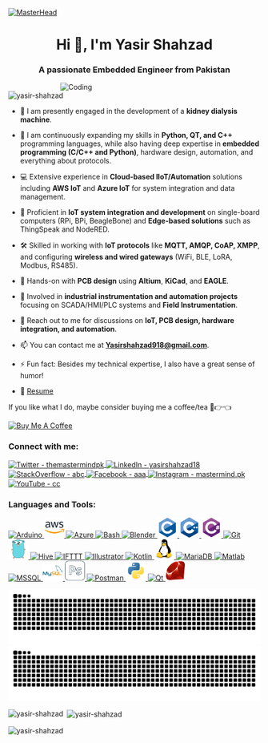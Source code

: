 [![MasterHead](https://i.imgur.com/qNFF2xG.jpg)](https://www.linkedin.com/in/yasirshahzad18/)
<h1 align="center">Hi 👋, I'm Yasir Shahzad</h1>
<h3 align="center">A passionate Embedded Engineer from Pakistan</h3>
<img align="right" alt="Coding" width="400" src="https://github.com/yasir-shahzad/yasir-shahzad/blob/resources/media/programmer_animatoin.gif">

<p align="left"> <img src="https://komarev.com/ghpvc/?username=yasir-shahzad&label=Profile%20views&color=0e75b6&style=flat" alt="yasir-shahzad" /> </p>



<!-- <p align="left"> <a href="https://twitter.com/themastermindpk" target="blank"><img src="https://img.shields.io/twitter/follow/themastermindpk?logo=twitter&style=for-the-badge" alt="themastermindpk" /></a> </p> -->

- 🔭 I am presently engaged in the development of a **kidney dialysis machine**.

- 🌱 I am continuously expanding my skills in **Python, QT, and C++** programming languages, while also having deep expertise in **embedded programming (C/C++ and Python)**, hardware design, automation, and everything about protocols.

- 💻 Extensive experience in **Cloud-based IIoT/Automation** solutions including **AWS IoT** and **Azure IoT** for system integration and data management.

- 🧰 Proficient in **IoT system integration and development** on single-board computers (RPi, BPi, BeagleBone) and **Edge-based solutions** such as ThingSpeak and NodeRED.

- 🛠️ Skilled in working with **IoT protocols** like **MQTT, AMQP, CoAP, XMPP**, and configuring **wireless and wired gateways** (WiFi, BLE, LoRA, Modbus, RS485).

- 🔧 Hands-on with **PCB design** using **Altium**, **KiCad**, and **EAGLE**.

- 🔬 Involved in **industrial instrumentation and automation projects** focusing on SCADA/HMI/PLC systems and **Field Instrumentation**.

- 💬 Reach out to me for discussions on **IoT, PCB design, hardware integration, and automation**.

- 📫 You can contact me at **Yasirshahzad918@gmail.com**.

- ⚡ Fun fact: Besides my technical expertise, I also have a great sense of humor!

- 📝 [Resume](https://github.com/yasir-shahzad/yasir-shahzad/blob/resources/media/YasirShahzad.pdf)


If you like what I do, maybe consider buying me a coffee/tea 🥺👉👈

<a href="https://www.buymeacoffee.com/yasirshahzad" target="_blank"><img src="https://cdn.buymeacoffee.com/buttons/v2/default-red.png" alt="Buy Me A Coffee" width="150" ></a>

<h3 align="left">Connect with me:</h3>

<p align="left">
  <a href="https://twitter.com/themastermindpk" target="_blank">
    <img align="center" src="https://raw.githubusercontent.com/rahuldkjain/github-profile-readme-generator/master/src/images/icons/Social/twitter.svg" alt="Twitter - themastermindpk" height="30" width="40" />
  </a>
  <a href="https://linkedin.com/in/yasirshahzad18" target="_blank">
    <img align="center" src="https://raw.githubusercontent.com/rahuldkjain/github-profile-readme-generator/master/src/images/icons/Social/linked-in-alt.svg" alt="LinkedIn - yasirshahzad18" height="30" width="40" />
  </a>
  <a href="https://stackoverflow.com/users/abc" target="_blank">
    <img align="center" src="https://raw.githubusercontent.com/rahuldkjain/github-profile-readme-generator/master/src/images/icons/Social/stack-overflow.svg" alt="StackOverflow - abc" height="30" width="40" />
  </a>
  <a href="https://fb.com/aaa" target="_blank">
    <img align="center" src="https://raw.githubusercontent.com/rahuldkjain/github-profile-readme-generator/master/src/images/icons/Social/facebook.svg" alt="Facebook - aaa" height="30" width="40" />
  </a>
  <a href="https://instagram.com/mastermind.pk" target="_blank">
    <img align="center" src="https://raw.githubusercontent.com/rahuldkjain/github-profile-readme-generator/master/src/images/icons/Social/instagram.svg" alt="Instagram - mastermind.pk" height="30" width="40" />
  </a>
  <a href="https://www.youtube.com/c/cc" target="_blank">
    <img align="center" src="https://raw.githubusercontent.com/rahuldkjain/github-profile-readme-generator/master/src/images/icons/Social/youtube.svg" alt="YouTube - cc" height="30" width="40" />
  </a>
</p>


<h3 align="left">Languages and Tools:</h3>
<p align="left">
  <a href="https://www.arduino.cc/" target="_blank" rel="noreferrer">
    <img src="https://cdn.worldvectorlogo.com/logos/arduino-1.svg" alt="Arduino" width="40" height="40"/>
  </a>
  <a href="https://aws.amazon.com" target="_blank" rel="noreferrer">
    <img src="https://raw.githubusercontent.com/devicons/devicon/master/icons/amazonwebservices/amazonwebservices-original-wordmark.svg" alt="AWS" width="40" height="40"/>
  </a>
  <a href="https://azure.microsoft.com/en-in/" target="_blank" rel="noreferrer">
    <img src="https://www.vectorlogo.zone/logos/microsoft_azure/microsoft_azure-icon.svg" alt="Azure" width="40" height="40"/>
  </a>
  <a href="https://www.gnu.org/software/bash/" target="_blank" rel="noreferrer">
    <img src="https://www.vectorlogo.zone/logos/gnu_bash/gnu_bash-icon.svg" alt="Bash" width="40" height="40"/>
  </a>
  <a href="https://www.blender.org/" target="_blank" rel="noreferrer">
    <img src="https://download.blender.org/branding/community/blender_community_badge_white.svg" alt="Blender" width="40" height="40"/>
  </a>
  <a href="https://www.cprogramming.com/" target="_blank" rel="noreferrer">
    <img src="https://raw.githubusercontent.com/devicons/devicon/master/icons/c/c-original.svg" alt="C" width="40" height="40"/>
  </a>
  <a href="https://www.w3schools.com/cpp/" target="_blank" rel="noreferrer">
    <img src="https://raw.githubusercontent.com/devicons/devicon/master/icons/cplusplus/cplusplus-original.svg" alt="C++" width="40" height="40"/>
  </a>
  <a href="https://www.w3schools.com/cs/" target="_blank" rel="noreferrer">
    <img src="https://raw.githubusercontent.com/devicons/devicon/master/icons/csharp/csharp-original.svg" alt="C#" width="40" height="40"/>
  </a>
  <a href="https://git-scm.com/" target="_blank" rel="noreferrer">
    <img src="https://www.vectorlogo.zone/logos/git-scm/git-scm-icon.svg" alt="Git" width="40" height="40"/>
  </a>
  <a href="https://golang.org" target="_blank" rel="noreferrer">
    <img src="https://raw.githubusercontent.com/devicons/devicon/master/icons/go/go-original.svg" alt="Go" width="40" height="40"/>
  </a>
  <a href="https://hive.apache.org/" target="_blank" rel="noreferrer">
    <img src="https://www.vectorlogo.zone/logos/apache_hive/apache_hive-icon.svg" alt="Hive" width="40" height="40"/>
  </a>
  <a href="https://ifttt.com/" target="_blank" rel="noreferrer">
    <img src="https://www.vectorlogo.zone/logos/ifttt/ifttt-ar21.svg" alt="IFTTT" width="40" height="40"/>
  </a>
  <a href="https://www.adobe.com/in/products/illustrator.html" target="_blank" rel="noreferrer">
    <img src="https://www.vectorlogo.zone/logos/adobe_illustrator/adobe_illustrator-icon.svg" alt="Illustrator" width="40" height="40"/>
  </a>
  <a href="https://kotlinlang.org" target="_blank" rel="noreferrer">
    <img src="https://www.vectorlogo.zone/logos/kotlinlang/kotlinlang-icon.svg" alt="Kotlin" width="40" height="40"/>
  </a>
  <a href="https://www.linux.org/" target="_blank" rel="noreferrer">
    <img src="https://raw.githubusercontent.com/devicons/devicon/master/icons/linux/linux-original.svg" alt="Linux" width="40" height="40"/>
  </a>
  <a href="https://mariadb.org/" target="_blank" rel="noreferrer">
    <img src="https://www.vectorlogo.zone/logos/mariadb/mariadb-icon.svg" alt="MariaDB" width="40" height="40"/>
  </a>
  <a href="https://www.mathworks.com/" target="_blank" rel="noreferrer">
    <img src="https://upload.wikimedia.org/wikipedia/commons/2/21/Matlab_Logo.png" alt="Matlab" width="40" height="40"/>
  </a>
  <a href="https://www.microsoft.com/en-us/sql-server" target="_blank" rel="noreferrer">
    <img src="https://www.svgrepo.com/show/303229/microsoft-sql-server-logo.svg" alt="MSSQL" width="40" height="40"/>
  </a>
  <a href="https://www.mysql.com/" target="_blank" rel="noreferrer">
    <img src="https://raw.githubusercontent.com/devicons/devicon/master/icons/mysql/mysql-original-wordmark.svg" alt="MySQL" width="40" height="40"/>
  </a>
  <a href="https://www.photoshop.com/en" target="_blank" rel="noreferrer">
    <img src="https://raw.githubusercontent.com/devicons/devicon/master/icons/photoshop/photoshop-line.svg" alt="Photoshop" width="40" height="40"/>
  </a>
  <a href="https://postman.com" target="_blank" rel="noreferrer">
    <img src="https://www.vectorlogo.zone/logos/getpostman/getpostman-icon.svg" alt="Postman" width="40" height="40"/>
  </a>
  <a href="https://www.python.org" target="_blank" rel="noreferrer">
    <img src="https://raw.githubusercontent.com/devicons/devicon/master/icons/python/python-original.svg" alt="Python" width="40" height="40"/>
  </a>
  <a href="https://www.qt.io/" target="_blank" rel="noreferrer">
    <img src="https://upload.wikimedia.org/wikipedia/commons/0/0b/Qt_logo_2016.svg" alt="Qt" width="40" height="40"/>
  </a>
  <a href="https://www.ruby-lang.org/en/" target="_blank" rel="noreferrer">
    <img src="https://raw.githubusercontent.com/devicons/devicon/master/icons/ruby/ruby-original.svg" alt="Ruby" width="40" height="40"/>
  </a>
</p>

![github contribution grid snake animation](https://raw.githubusercontent.com/yasir-shahzad/yasir-shahzad/output/github-contribution-grid-snake-dark.svg#gh-dark-mode-only)
![github contribution grid snake animation](https://raw.githubusercontent.com/yasir-shahzad/yasir-shahzad/output/github-contribution-grid-snake.svg#gh-light-mode-only)





<p>
  <img align="left" src="https://github-readme-stats.vercel.app/api/top-langs?username=yasir-shahzad&theme=tokyonight&show_icons=true&locale=en&layout=compact" alt="yasir-shahzad" />
</p>

<p>&nbsp;
  <img align="center" src="https://github-readme-stats.vercel.app/api?username=yasir-shahzad&theme=tokyonight&show_icons=true&locale=en" alt="yasir-shahzad" />
</p>

<p>
  <img align="center" src="https://github-readme-streak-stats.herokuapp.com/?user=yasir-shahzad&theme=tokyonight&" alt="yasir-shahzad" />
</p>

<!--
[![Yasir's GitHub activity graph](https://activity-graph.herokuapp.com/graph?username=yasir-shahzad&&theme=xcode)](https://github.com/yasir-shahzad)
-->
























